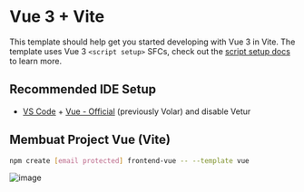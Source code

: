 # Vue 3 + Vite

This template should help get you started developing with Vue 3 in Vite. The template uses Vue 3 `<script setup>` SFCs, check out the [script setup docs](https://v3.vuejs.org/api/sfc-script-setup.html#sfc-script-setup) to learn more.

## Recommended IDE Setup

- [VS Code](https://code.visualstudio.com/) + [Vue - Official](https://marketplace.visualstudio.com/items?itemName=Vue.volar) (previously Volar) and disable Vetur


## Membuat Project Vue (Vite)
```bash
npm create [email protected] frontend-vue -- --template vue
```
![image](https://github.com/user-attachments/assets/ce9a5374-43de-4192-9d20-33abe5346fe0)

